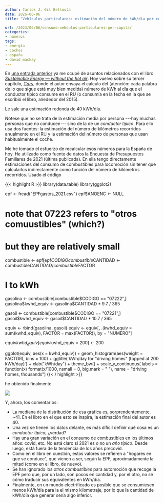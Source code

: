 ```yaml
---
author: Carlos J. Gil Bellosta
date: 2026-06-06
title: "Vehículos particulares: estimación del número de kWh/día por conductor en España"

url: /2023/06/06/consumo-vehculos-particulares-per-capita/
categories:
- números
tags:
- energía
- coches
- españa
- david mackay
---
```


En
[una entrada anterior](/2022/10/25/potencial-hidraulico-total-espana/)
ya me ocupé de asuntos relacionados con el libro
[_Sustainable Energy — without the hot air_](http://www.withouthotair.com/).
Hoy vuelvo sobre su tercer capítulo,
[_Cars_](https://www.withouthotair.com/c3/page_29.shtml),
donde el autor ensaya el cálculo del (atención: cada palabra de lo que sigue está muy bien medida) número de kWh al día que el conductor típico consume en el RU (o consumía en la fecha en la que se escribió el libro, alrededor del 2015).

Le sale una estimación redonda de 40 kWh/día.

Nótese que no se trata de la estimación media por persona ---hay muchas personas que no conducen--- sino de la de un _conductor típico_. Para ello usa dos fuentes: la estimación del número de kilómetros recorridos anualmente en el RU y la estimación del número de personas que usan habitualmente el coche.

Me he tomado el esfuerzo de recalcular esos números para la España de hoy. He utilizado como fuente de datos la Encuesta de Presupuestos Familiares de 2021 (última publicada). En ella tengo directamente estimaciones del consumo de combustibles para locomoción sin tener que calcularlos indirectamente como función del número de kilómetros recorridos. Usado el código

{{< highlight R >}}
library(data.table)
library(ggplot2)

epf <- fread("EPFgastos_2021.csv")
epf$ANOENC <- NULL

# note that 07223 refers to "otros comuustibles" (which?)
# but they are relatively small
combustible <- epf[epf$CODIGO %in% c("07221", "07222"),]
combustible$CANTIDAD <- combustible$CANTIDAD / combustible$FACTOR

# l to kWh
gasolina <- combustible[combustible$CODIGO == "07222",]
gasolina$kwhd_equiv <- gasolina$CANTIDAD * 9.7 / 365

gasoil <- combustible[combustible$CODIGO == "07221",]
gasoil$kwhd_equiv <- gasoil$CANTIDAD * 10.7 / 365

equiv <- rbind(gasolina, gasoil)
equiv <- equiv[,
    .(kwhd_equiv = sum(kwhd_equiv),
    FACTOR = max(FACTOR)), by = "NUMERO"]

equiv$kwhd_equiv[equiv$kwhd_equiv > 200] <- 200

ggplot(equiv, aes(x = kwhd_equiv)) +
  geom_histogram(aes(weight = FACTOR), bins = 100) +
  ggtitle('kWh/day for "driving homes" (topped at 200 kWh/day)') +
  xlab("kWh/day") +
  theme_bw() +
  scale_y_continuous(
    labels = function(x) format(x/1000,
    nsmall = 0,
    big.mark = " "),
    name = "driving homes, thousands")
{{< / highlight >}}

he obtenido finalmente

![](/wp-uploads/2023/cars_kwhd_equivalent.png#center)

Y, ahora, los comentarios:

* La mediana de la distribución de esa gráfica es, sorprendentemente, ~41. En el libro en el que esto se inspira, la estimación final del autor es 40.
* Una vez se tienen los datos delante, es más difícil definir qué cosa es un _conductor típico_, ¿verdad?
* Hay una gran variación en el consumo de combustibles en los últimos años: covid, etc. No está claro si 2021 es o no un _año típico_. Desde luego, está fuera de la tendencia de los años precovid.
* Como en el libro en cuestión, estos valores se refieren a "hogares en que se conduce", que vienen a ser, según la EPF, aproximadamente la mitad (como en el libro, de nuevo).
* Se han ignorado los _otros combustibles_ para automoción que recoge la EPF pero que, por un lado, son pocos en cantidad y, por el otro, no sé cómo traducir sus equivalentes en kWh/día.
* Finalmente, en un mundo electrificado es posible que se consumiesen menos kWh/día para la el mismo kilometraje, por lo que la cantidad de kWh/día que generar sería algo inferior.